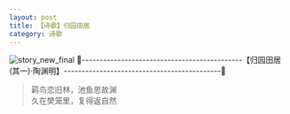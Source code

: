 ```yaml
---
layout: post
title: 【诗歌】归园田居
category: 诗歌
---
```

![story_new_final](http://se6jhw04b.hd-bkt.clouddn.com/img/story_new_final_0322.png)
🍑---------------------------------------------【归园田居(其一)·陶渊明】--------------------------------------------🍑
>羁鸟恋旧林，池鱼思故渊<br/>
>久在樊笼里，复得返自然<br/>


